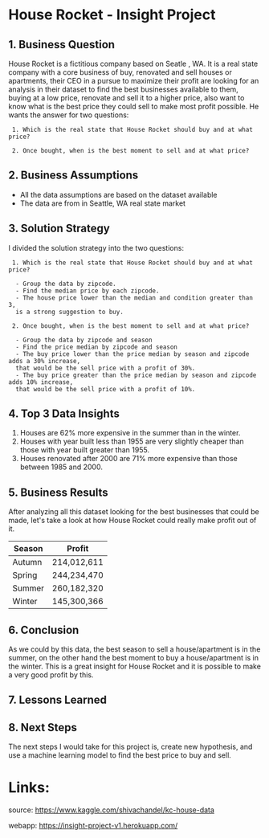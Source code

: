 # House Rocket - Insight Project


## 1. Business Question


  House Rocket is a fictitious company based on Seatle , WA. It is a real state company with a core business of buy, renovated and sell houses or apartments, their CEO in a pursue to maximize their profit are looking for an analysis in their dataset to find the best businesses available to them, buying at a low price, renovate and sell it to a higher price, also want to know what is the best price they could sell to make most profit possible. He wants the answer for two questions:
  
     1. Which is the real state that House Rocket should buy and at what price?
     
     2. Once bought, when is the best moment to sell and at what price?
     
## 2. Business Assumptions

  - All the data assumptions are based on the dataset available
  - The data are from in Seattle, WA real state market
  
## 3. Solution Strategy

  I divided the solution strategy into the two questions:
  
     1. Which is the real state that House Rocket should buy and at what price?
     
      - Group the data by zipcode.
      - Find the median price by each zipcode.
      - The house price lower than the median and condition greater than 3, 
      is a strong suggestion to buy.
     
     2. Once bought, when is the best moment to sell and at what price?
      
      - Group the data by zipcode and season
      - Find the price median by zipcode and season
      - The buy price lower than the price median by season and zipcode adds a 30% increase, 
      that would be the sell price with a profit of 30%.
      - The buy price greater than the price median by season and zipcode adds 10% increase, 
      that would be the sell price with a profit of 10%.
 
## 4. Top 3 Data Insights

  1. Houses are 62% more expensive in the summer than in the winter.
  2. Houses with year built less than 1955 are very slightly cheaper than those with year built greater than 1955.
  3. Houses renovated after 2000 are 71% more expensive than those between 1985 and 2000.
  
## 5. Business Results

  After analyzing all this dataset looking for the best businesses that could be made,
 let's take a look at how House Rocket could really make profit out of it.

|    Season      |     Profit      |
|  ------------- | -------------   |
|    Autumn      |   214,012,611   |  
|    Spring      |   244,234,470   |  
|    Summer      |   260,182,320   |  
|    Winter      |   145,300,366   |

## 6. Conclusion

  As we could by this data, the best season to sell a house/apartment is in the summer, on the other hand
 the best moment to buy a house/apartment is in the winter. This is a great insight for House Rocket and it is
 possible to make a very good profit by this.
 
## 7. Lessons Learned
## 8. Next Steps
  
  The next steps I would take for this project is, create new hypothesis, and use a 
 machine learning model to find the best price to buy and sell.
 
 
 # Links:
  
  source: https://www.kaggle.com/shivachandel/kc-house-data
  
  webapp: https://insight-project-v1.herokuapp.com/
